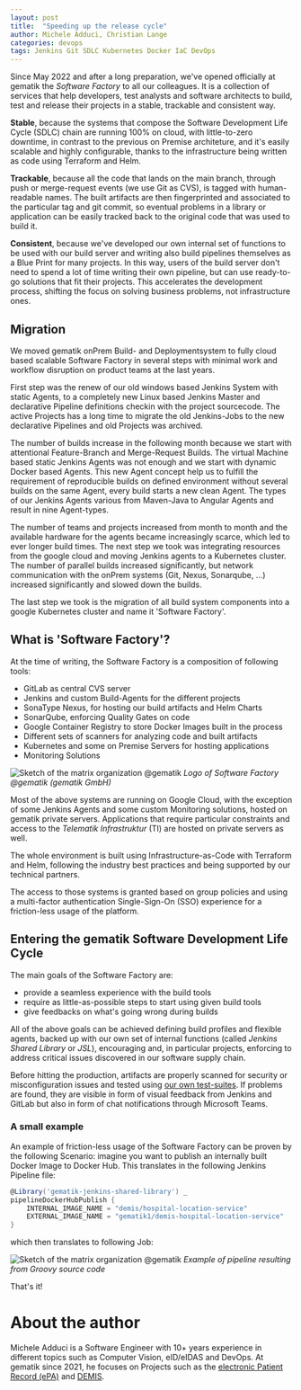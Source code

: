 ```yaml
---
layout: post
title:  "Speeding up the release cycle"
author: Michele Adduci, Christian Lange
categories: devops
tags: Jenkins Git SDLC Kubernetes Docker IaC DevOps
---
```


Since May 2022 and after a long preparation, we've opened officially at gematik the _Software Factory_ to all our colleagues. It is a collection of services that help developers, test analysts and software architects to build, test and release their projects in a stable, trackable and consistent way.

**Stable**, because the systems that compose the Software Development Life Cycle (SDLC) chain are running 100% on cloud, with little-to-zero downtime, in contrast to the previous on Premise architeture, and it's easily scalable and highly configurable, thanks to the infrastructure being written as code using Terraform and Helm.

**Trackable**, because all the code that lands on the main branch, through push or merge-request events (we use Git as CVS), is tagged with human-readable names. The built artifacts are then fingerprinted and associated to the particular tag and git commit, so eventual problems in a library or application can be easily tracked back to the original code that was used to build it.

**Consistent**, because we've developed our own internal set of functions to be used with our build server and writing also build pipelines themselves as a Blue Print for many projects. In this way, users of the build server don't need to spend a lot of time writing their own pipeline, but can use ready-to-go solutions that fit their projects. This accelerates the development process, shifting the focus on solving business problems, not infrastructure ones.

## Migration

We moved gematik onPrem Build- and Deploymentsystem to fully cloud based scalable Software Factory in several steps with minimal work and workflow disruption on product teams at the last years.

First step was the renew of our old windows based Jenkins System with static Agents, to a completely new Linux based Jenkins Master and declarative Pipeline definitions checkin with the project sourcecode. The active Projects has a long time to migrate the old Jenkins-Jobs to the new declarative Pipelines and old Projects was archived.

The number of builds increase in the following month because we start with attentional Feature-Branch and Merge-Request Builds. The virtual Machine based static Jenkins Agents was not enough and we start with dynamic Docker based Agents. This new Agent concept help us to fulfill the requirement of reproducible builds on defined environment without several builds on the same Agent, every build starts a new clean Agent.
The types of our Jenkins Agents various from Maven-Java to Angular Agents and result in nine Agent-types.

The number of teams and projects increased from month to month and the available hardware for the agents became increasingly scarce, which led to ever longer build times. The next step we took was integrating resources from the google cloud and moving Jenkins agents to a Kubernetes cluster. The number of parallel builds increased significantly, but network communication with the onPrem systems (Git, Nexus, Sonarqube, ...) increased significantly and slowed down the builds.

The last step we took is the migration of all build system components into a google Kubernetes cluster and name it 'Software Factory'.

## What is 'Software Factory'?

At the time of writing, the Software Factory is a composition of following tools:

* GitLab as central CVS server
* Jenkins and custom Build-Agents for the different projects
* SonaType Nexus, for hosting our build artifacts and Helm Charts
* SonarQube, enforcing Quality Gates on code
* Google Container Registry to store Docker Images built in the process
* Different sets of scanners for analyzing code and built artifacts
* Kubernetes and some on Premise Servers for hosting applications
* Monitoring Solutions

![Sketch of the matrix organization @gematik]({{site.baseurl}}/assets/img/221111-swfactory/Software-Factory.webp)
*Logo of Software Factory @gematik (gematik GmbH)*

Most of the above systems are running on Google Cloud, with the exception of some Jenkins Agents and some custom Monitoring solutions, hosted on gematik private servers. Applications that require particular constraints and access to the _Telematik Infrastruktur_ (TI) are hosted on private servers as well.

The whole environment is built using Infrastructure-as-Code with Terraform and Helm, following the industry best practices and being supported by our technical partners.

The access to those systems is granted based on group policies and using a multi-factor authentication Single-Sign-On (SSO) experience for a friction-less usage of the platform.

## Entering the gematik Software Development Life Cycle

The main goals of the Software Factory are:

* provide a seamless experience with the build tools
* require as little-as-possible steps to start using given build tools
* give feedbacks on what's going wrong during builds

All of the above goals can be achieved defining build profiles and flexible agents, backed up with our own set of internal functions (called _Jenkins Shared Library_ or _JSL_), encouraging and, in particular projects, enforcing to address critical issues discovered in our software supply chain.

<!--more about JSL functions and clustering-->

Before hitting the production, artifacts are properly scanned for security or misconfiguration issues and tested using [our own test-suites]({{site.baseurl}}/testing/2022/10/13/zeroline-test-suite). If problems are found, they are visible in form of visual feedback from Jenkins and GitLab but also in form of chat notifications through Microsoft Teams.

### A small example

An example of friction-less usage of the Software Factory can be proven by the following Scenario: imagine you want to publish an internally built Docker Image to Docker Hub.  This translates in the following Jenkins Pipeline file:

```groovy
@Library('gematik-jenkins-shared-library') _
pipelineDockerHubPublish {
    INTERNAL_IMAGE_NAME = "demis/hospital-location-service"
    EXTERNAL_IMAGE_NAME = "gematik1/demis-hospital-location-service"
}
```

which then translates to following Job:

![Sketch of the matrix organization @gematik]({{site.baseurl}}/assets/img/221111-swfactory/pipeline.webp)
*Example of pipeline resulting from Groovy source code*

That's it!

# About the author

Michele Adduci is a Software Engineer with 10+ years experience in different topics such as Computer Vision, eID/eIDAS and DevOps. At gematik since 2021, he focuses on Projects such as the [electronic Patient Record (ePA)](https://www.gematik.de/anwendungen/e-patientenakte) and [DEMIS](https://www.gematik.de/anwendungen/demis).